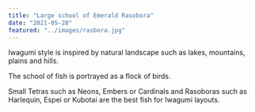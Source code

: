 ```yaml
---
title: "Large school of Emerald Rasobora"
date: "2021-05-28"
featured: "../images/rasbora.jpg"
---
```

Iwagumi style is inspired by natural landscape such as lakes, mountains, plains and hills.


The school of fish is portrayed as a flock of birds.

Small Tetras such as Neons, Embers or Cardinals and Rasoboras such as Harlequin, Espei or Kubotai are the best fish for Iwagumi layouts.